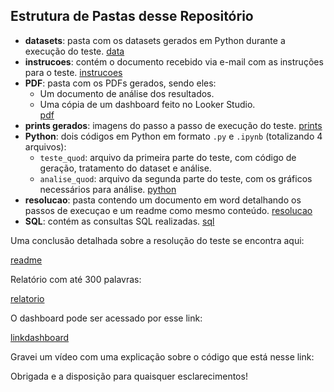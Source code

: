 ## Estrutura de Pastas desse Repositório

- **datasets**: pasta com os datasets gerados em Python durante a execução do teste. [data](datasets/)
- **instrucoes**: contém o documento recebido via e-mail com as instruções para o teste. [instrucoes](instrucoes/)
- **PDF**: pasta com os PDFs gerados, sendo eles: 
  - Um documento de análise dos resultados.
  - Uma cópia de um dashboard feito no Looker Studio.  
  [pdf](PDF/)
- **prints gerados**: imagens do passo a passo de execução do teste. [prints](prints%20gerados/) 
- **Python**: dois códigos em Python em formato `.py` e `.ipynb` (totalizando 4 arquivos): 
  - `teste_quod`: arquivo da primeira parte do teste, com código de geração, tratamento do dataset e análise.
  - `analise_quod`: arquivo da segunda parte do teste, com os gráficos necessários para análise. 
  [python](Python/)
- **resolucao**: pasta contendo um documento em word detalhando os passos de execuçao e um readme como mesmo conteúdo.
[resolucao](resolucao/) 
- **SQL**: contém as consultas SQL realizadas.
[sql](SQL/)

Uma conclusão detalhada sobre a resolução do teste se encontra aqui:

[readme](resolucao/)

Relatório com até 300 palavras:

[relatorio](relatorio_insights.pdf)

O dashboard pode ser acessado por esse link: 

[linkdashboard](https://lookerstudio.google.com/reporting/03fd562f-f4d0-4d37-baf4-b1289cad6972)

Gravei um vídeo com uma explicação sobre o código que está nesse link:



Obrigada e a disposição para quaisquer esclarecimentos!
